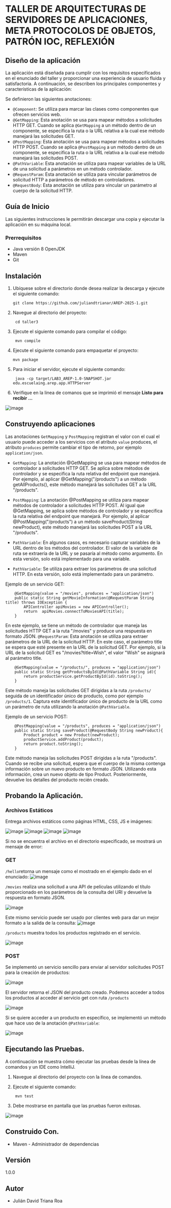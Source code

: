 # TALLER DE ARQUITECTURAS DE SERVIDORES DE APLICACIONES, META PROTOCOLOS DE OBJETOS, PATRÓN IOC, REFLEXIÓN

## Diseño de la aplicación

La aplicación está diseñada para cumplir con los requisitos especificados en el enunciado del taller y proporcionar una experiencia de usuario fluida y satisfactoria. A continuación, se describen los principales componentes y características de la aplicación:

Se definieron las siguientes anotaciones:

- `@Component`:  Se utiliza para marcar las clases como componentes que ofrecen servicios web.
- `@GetMapping`: Esta anotación se usa para mapear métodos a solicitudes HTTP GET. Cuando se aplica `@GetMapping` a un método dentro de un componente, se especifica la ruta o la URL relativa a la cual ese método manejará las solicitudes GET.
- `@PostMapping`: Esta anotación se usa para mapear métodos a solicitudes HTTP POST. Cuando se aplica `@PostMapping` a un método dentro de un componente, se especifica la ruta o la URL relativa a la cual ese método manejará las solicitudes POST.
- `@PathVariable`: Esta anotación se utiliza para mapear variables de la URL de una solicitud a parámetros en un método controlador.
- `@RequestParam`: Esta anotación se utiliza para vincular parámetros de solicitud HTTP a parámetros de método en controladores.
- `@RequestBody`: Esta anotación se utiliza para vincular un parámetro al cuerpo de la solicitud HTTP.

## Guía de Inicio

Las siguientes instrucciones le permitirán descargar una copia y ejecutar la aplicación en su máquina local.

### Prerrequisitos

- Java versión 8 OpenJDK
- Maven
- Git

## Instalación 

1. Ubíquese sobre el directorio donde desea realizar la descarga y ejecute el siguiente comando:
   
     ``` 
     git clone https://github.com/juliandtrianar/AREP-2025-1.git

      ```

2. Navegue al directorio del proyecto:
   
      ```
       cd taller3
     ```

3. Ejecute el siguiente comando para compilar el código:

      ```
       mvn compile
      ```

5.  Ejecute el siguiente comando para empaquetar el proyecto:
   
      ``` 
      mvn package
       ``` 

6. Para iniciar el servidor, ejecute el siguiente comando:

    ```
     java -cp target/LAB3_AREP-1.0-SNAPSHOT.jar edu.escuelaing.arep.app.HTTPServer 
     ```

7. Verifique en la linea de comanos que se imprimió el mensaje **Listo para recibir ...**
   
![image](https://github.com/user-attachments/assets/9fd6e408-e214-4b13-9139-78e048a7fe5d)



## Construyendo aplicaciones

Las anotaciones  `GetMapping` y  `PostMapping` registran el valor con el cual el usuario puede acceder a los servicios con el atributo `value` produces, el atributo `produces` permite cambiar el tipo de retorno, por ejemplo `application/json`.

- `GetMapping`: La anotación @GetMapping se usa para mapear métodos de controlador a solicitudes HTTP GET. Se aplica sobre métodos de controlador y se especifica la ruta relativa del endpoint que manejará. Por ejemplo, al aplicar @GetMapping("/products") a un método getAllProducts(), este método manejará las solicitudes GET a la URL "/products". 

- `PostMapping`: La anotación @PostMapping se utiliza para mapear métodos de controlador a solicitudes HTTP POST. Al igual que @GetMapping, se aplica sobre métodos de controlador y se especifica la ruta relativa del endpoint que manejará. Por ejemplo, al aplicar @PostMapping("/products") a un método saveProduct(String newProduct), este método manejará las solicitudes POST a la URL "/products".
  
- `PathVariable`: En algunos casos, es necesario capturar variables de la URL dentro de los métodos del controlador. El valor de la variable de ruta se extraería de la URL y se pasaría al método como argumento. En esta versión, solo está implementado para una variable.

- `PathVariable`: Se utiliza para extraer los parámetros de una solicitud HTTP. En esta versión, solo está implementado para un parámetro.

Ejemplo de un servicio GET:

```
    @GetMapping(value = "/movies", produces = "application/json")
    public static String getMovieInformation(@RequestParam String title) throws IOException {
        APIController apiMovies = new APIController();
        return  apiMovies.connectToMoviesAPI(title);
    }
```
En este ejemplo, se tiene un método de controlador que maneja las solicitudes HTTP GET a la ruta "/movies" y produce una respuesta en formato JSON. `@RequestParam`: Esta anotación se utiliza para extraer parámetros de la URL de la solicitud HTTP. En este caso, el parámetro title se espera que esté presente en la URL de la solicitud GET. Por ejemplo, si la URL de la solicitud GET es "/movies?title=Wish", el valor "Wish" se asignará al parámetro title.

```
    @GetMapping(value = "/products/", produces = "application/json")
    public static String getProductsById(@PathVariable String id){
        return productService.getProductById(id).toString();
    }
```
Este método maneja las solicitudes GET dirigidas a la ruta `/products/` seguida de un identificador único de producto, como por ejemplo `/products/1`. Captura este identificador único de producto de la URL como un parámetro de ruta utilizando la anotación `@PathVariable`.

Ejemplo de un servicio POST:

```
    @PostMapping(value = "/products", produces = "application/json")
    public static String saveProduct(@RequestBody String newProduct){
        Product product = new Product(newProduct);
        productService.addProduct(product);
        return product.toString();
    }
```

Este método maneja las solicitudes POST dirigidas a la ruta "/products". Cuando se recibe una solicitud, espera que el cuerpo de la misma contenga información sobre un nuevo producto en formato JSON. Utilizando esta información, crea un nuevo objeto de tipo Product. Posteriormente, devuelve los detalles del producto recién creado.


## Probando la Aplicación.  

### Archivos Estáticos

Entrega archivos estáticos como páginas HTML, CSS, JS e imágenes:

![image](https://github.com/user-attachments/assets/b382618c-1229-4fe9-971b-c29d00366ac0)
![image](https://github.com/user-attachments/assets/8520d65e-5ca0-4e90-bab6-c8fc2b82f4ab)
![image](https://github.com/user-attachments/assets/fdbdf8ee-2d8c-4a8f-abe4-6b8cca230420)
![image](https://github.com/user-attachments/assets/800f9700-2326-4a00-be6d-9e95d5d9000e)


Si no se encuentra el archivo en el directorio especificado, se mostrará un mensaje de error:




### GET


`/hello`retorna un mensaje como el mostrado en el ejemplo dado en el enunciado:
![image](https://github.com/user-attachments/assets/0b67430f-1c12-4998-b33b-18141fe049b4)


`/movies` realiza una solicitud a una API de películas utilizando el título proporcionado en los parámetros de la consulta del URI y devuelve la respuesta en formato JSON.

![image](https://github.com/user-attachments/assets/8c8a072c-3164-44cf-9806-a26a2f2aa435)


Este mismo servicio puede ser usado por clientes web para dar un mejor formato a la salida de la consulta:
![image](https://github.com/user-attachments/assets/54e3d8b4-b37c-40b7-9a97-61bf1a2b0bb2)


`/products` muestra todos los productos registrado en el servicio.

![image](https://github.com/user-attachments/assets/0c375cbd-6047-4c65-a27a-744936b59835)



### POST

Se implementó un servicio sencillo para enviar al servidor solicitudes POST para la creación de productos:

![image](https://github.com/user-attachments/assets/5cce3956-5ad1-48bd-9dd0-f5491cee1a55)


El servidor retorna el JSON del producto creado.
Podemos acceder a todos los productos al acceder al servicio get con ruta `/products`

![image](https://github.com/user-attachments/assets/7e5c7393-8454-4f99-a8b5-db21f141f78c)


Si se quiere acceder a un producto en específico, se implementó un método que hace uso de la anotación `@PathVariable`:

![image](https://github.com/user-attachments/assets/3d277f65-75c2-417c-9e53-7ecef25894fe)


## Ejecutando las Pruebas.  

A continuación se muestra cómo ejecutar las pruebas desde la línea de comandos y un IDE como IntelliJ.

1. Navegue al directorio del proyecto con la línea de comandos.
2. Ejecute el siguiente comando:
   
   ```
    mvn test 
    ```
3. Debe mostrarse en pantalla que las pruebas fueron exitosas.

![image](https://github.com/user-attachments/assets/806a2340-a703-4ab3-8618-0798eede16ad)


## Construido Con. 

- Maven - Administrador de dependencias

## Versión
1.0.0

## Autor

- Julián David Triana Roa


